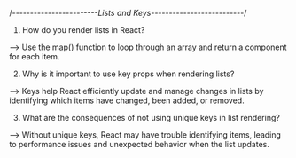 /*------------------------Lists and Keys--------------------------*/


1. How do you render lists in React?

--> Use the map() function to loop through an array and return a component for each item.


2. Why is it important to use key props when rendering lists?

--> Keys help React efficiently update and manage changes in lists by identifying which items have changed, been added, or removed.


3. What are the consequences of not using unique keys in list rendering?

--> Without unique keys, React may have trouble identifying items, leading to performance issues and unexpected behavior when the list updates.

